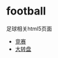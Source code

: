 # football
足球相关html5页面

- [竞赛](http://demy-ouyang.github.io/football/competition-h5)
- [大转盘](http://demy-ouyang.github.io/football/cuuju-quiz)

